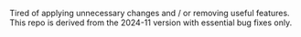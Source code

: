 Tired of applying unnecessary changes and / or removing useful features. This
repo is derived from the 2024-11 version with essential bug fixes only.
